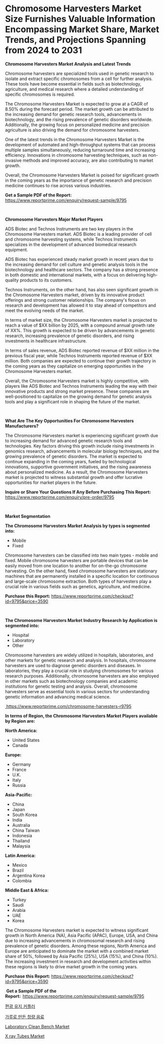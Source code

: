 <p><h1>Chromosome Harvesters Market Size Furnishes Valuable Information Encompassing Market Share, Market Trends, and Projections Spanning from 2024 to 2031</h1></p><p><strong>Chromosome Harvesters Market Analysis and Latest Trends</strong></p>
<p><p>Chromosome harvesters are specialized tools used in genetic research to isolate and extract specific chromosomes from a cell for further analysis. These tools have become essential in fields such as biotechnology, agriculture, and medical research where a detailed understanding of specific chromosomes is required.</p><p>The Chromosome Harvesters Market is expected to grow at a CAGR of 8.50% during the forecast period. The market growth can be attributed to the increasing demand for genetic research tools, advancements in biotechnology, and the rising prevalence of genetic disorders worldwide. Additionally, the growing focus on personalized medicine and precision agriculture is also driving the demand for chromosome harvesters.</p><p>One of the latest trends in the Chromosome Harvesters Market is the development of automated and high-throughput systems that can process multiple samples simultaneously, reducing turnaround time and increasing efficiency. Innovations in chromosome harvesting techniques, such as non-invasive methods and improved accuracy, are also contributing to market growth.</p><p>Overall, the Chromosome Harvesters Market is poised for significant growth in the coming years as the importance of genetic research and precision medicine continues to rise across various industries.</p></p>
<p><strong>Get a Sample PDF of the Report:&nbsp;</strong> <a href="https://www.reportprime.com/enquiry/request-sample/9795">https://www.reportprime.com/enquiry/request-sample/9795</a></p>
<p>&nbsp;</p>
<p><strong>Chromosome Harvesters Major Market Players</strong></p>
<p><p>ADS Biotec and Technos Instruments are two key players in the Chromosome Harvesters market. ADS Biotec is a leading provider of cell and chromosome harvesting systems, while Technos Instruments specializes in the development of advanced biomedical research equipment.</p><p>ADS Biotec has experienced steady market growth in recent years due to the increasing demand for cell culture and genetic analysis tools in the biotechnology and healthcare sectors. The company has a strong presence in both domestic and international markets, with a focus on delivering high-quality products to its customers.</p><p>Technos Instruments, on the other hand, has also seen significant growth in the Chromosome Harvesters market, driven by its innovative product offerings and strong customer relationships. The company's focus on research and development has allowed it to stay ahead of competitors and meet the evolving needs of the market.</p><p>In terms of market size, the Chromosome Harvesters market is projected to reach a value of $XX billion by 2025, with a compound annual growth rate of XX%. This growth is expected to be driven by advancements in genetic research, increasing prevalence of genetic disorders, and rising investments in healthcare infrastructure.</p><p>In terms of sales revenue, ADS Biotec reported revenue of $XX million in the previous fiscal year, while Technos Instruments reported revenue of $XX million. Both companies are expected to continue their growth trajectory in the coming years as they capitalize on emerging opportunities in the Chromosome Harvesters market.</p><p>Overall, the Chromosome Harvesters market is highly competitive, with players like ADS Biotec and Technos Instruments leading the way with their innovative products and strong market presence. These companies are well-positioned to capitalize on the growing demand for genetic analysis tools and play a significant role in shaping the future of the market.</p></p>
<p>&nbsp;</p>
<p><strong>What Are The Key Opportunities For Chromosome Harvesters Manufacturers?</strong></p>
<p><p>The Chromosome Harvesters market is experiencing significant growth due to increasing demand for advanced genetic research tools and technologies. Key factors driving this growth include rising investments in genomics research, advancements in molecular biology techniques, and the growing prevalence of genetic disorders. The market is expected to continue expanding in the coming years, fueled by technological innovations, supportive government initiatives, and the rising awareness about personalized medicine. As a result, the Chromosome Harvesters market is projected to witness substantial growth and offer lucrative opportunities for market players in the future.</p></p>
<p><strong>Inquire or Share Your Questions If Any Before Purchasing This Report:</strong> <a href="https://www.reportprime.com/enquiry/pre-order/9795">https://www.reportprime.com/enquiry/pre-order/9795</a></p>
<p>&nbsp;</p>
<p><strong>Market Segmentation</strong></p>
<p><strong>The Chromosome Harvesters Market Analysis by types is segmented into:</strong></p>
<p><ul><li>Mobile</li><li>Fixed</li></ul></p>
<p><p>Chromosome harvesters can be classified into two main types - mobile and fixed. Mobile chromosome harvesters are portable devices that can be easily moved from one location to another for on-the-go chromosome harvesting. On the other hand, fixed chromosome harvesters are stationary machines that are permanently installed in a specific location for continuous and large-scale chromosome extraction. Both types of harvesters play a crucial role in various fields such as genetics, agriculture, and medicine.</p></p>
<p><strong>Purchase this Report:&nbsp;</strong><a href="https://www.reportprime.com/checkout?id=9795&price=3590">https://www.reportprime.com/checkout?id=9795&price=3590</a></p>
<p>&nbsp;</p>
<p><strong>The Chromosome Harvesters Market Industry Research by Application is segmented into:</strong></p>
<p><ul><li>Hospital</li><li>Laboratory</li><li>Other</li></ul></p>
<p><p>Chromosome harvesters are widely utilized in hospitals, laboratories, and other markets for genetic research and analysis. In hospitals, chromosome harvesters are used to diagnose genetic disorders and diseases. In laboratories, they play a crucial role in studying chromosomes for various research purposes. Additionally, chromosome harvesters are also employed in other markets such as biotechnology companies and academic institutions for genetic testing and analysis. Overall, chromosome harvesters serve as essential tools in various sectors for understanding genetic information and advancing medical science.</p></p>
<p><a href="https://www.reportprime.com/chromosome-harvesters-r9795">&nbsp;https://www.reportprime.com/chromosome-harvesters-r9795</a></p>
<p><strong>In terms of Region, the Chromosome Harvesters Market Players available by Region are:</strong></p>
<p>
    <p> <strong> North America: </strong>
        <ul>
            <li>United States</li>
            <li>Canada</li>
        </ul>
        </p> 
    <p> <strong> Europe: </strong>
        <ul>
            <li>Germany</li>
            <li>France</li>
            <li>U.K.</li>
            <li>Italy</li>
            <li>Russia</li>
        </ul>
        </p> 
    <p> <strong> Asia-Pacific: </strong>
        <ul>
            <li>China</li>
            <li>Japan</li>
            <li>South Korea</li>
            <li>India</li>
            <li>Australia</li>
            <li>China Taiwan</li>
            <li>Indonesia</li>
            <li>Thailand</li>
            <li>Malaysia</li>
        </ul>
        </p> 
    <p> <strong> Latin America: </strong>
        <ul>
            <li>Mexico</li>
            <li>Brazil</li>
            <li>Argentina Korea</li>
            <li>Colombia</li>
        </ul>
        </p> 
    <p> <strong> Middle East & Africa: </strong>
        <ul>
            <li>Turkey</li>
            <li>Saudi</li>
            <li>Arabia</li>
            <li>UAE</li>
            <li>Korea</li>
        </ul>
    </p>
    </p>
<p><p>The Chromosome Harvesters market is expected to witness significant growth in North America (NA), Asia Pacific (APAC), Europe, USA, and China due to increasing advancements in chromosomal research and rising prevalence of genetic disorders. Among these regions, North America and Europe are anticipated to dominate the market with a combined market share of 50%, followed by Asia Pacific (25%), USA (15%), and China (10%). The increasing investment in research and development activities within these regions is likely to drive market growth in the coming years.</p></p>
<p><strong>Purchase this Report: </strong><a href="https://www.reportprime.com/checkout?id=9795&price=3590">https://www.reportprime.com/checkout?id=9795&price=3590</a></p>
<p>&nbsp;<strong>Get a Sample PDF of the Report:&nbsp;&nbsp;</strong><a href="https://www.reportprime.com/enquiry/request-sample/9795">https://www.reportprime.com/enquiry/request-sample/9795</a></p>
<p><strong></strong></p>
<p><p><a href="https://github.com/jimahmed0511/Market-Research-Report-List-1/blob/main/3657866108629.md">편광 유지 커플러</a></p><p><a href="https://github.com/ahmadrevanz10/Market-Research-Report-List-1/blob/main/5797672108682.md">가루로 만든 청량 음료</a></p><p><a href="https://github.com/phuonganhit041011/Market-Research-Report-List-1/blob/main/laboratory-clean-bench-market.md">Laboratory Clean Bench Market</a></p><p><a href="https://github.com/nhteumcc68/Market-Research-Report-List-1/blob/main/x-ray-tubes-market.md">X ray Tubes Market</a></p></p>